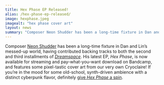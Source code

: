 ```yaml
---
title: Hex Phase EP Released!
alias: /hex-phase-ep-released/
image: hexphase.jpeg
imagealt: "hex phase cover art"
layout: news
summary: "Composer Neon Shudder has been a long-time fixture in Dan and Lin’s messed-up world, having contributed backing tracks to both the second and third installments of Dreamspace. His latest EP, Hex Phase, is now available for streaming and pay-what-you-want download on Bandcamp, and features some pixel-tastic cover art from our very own Cryoclaire!"
---
```


Composer [Neon Shudder](https://neonshudder.bandcamp.com/) has been a long-time fixture in Dan and Lin’s messed-up world, having contributed backing tracks to both the second and third installments of _[Dreamspace](http://dreamspace.nfshost.com/)_. His latest EP, _Hex Phase_, is now available for streaming and pay-what-you-want download on Bandcamp, and features some pixel-tastic cover art from our very own Cryoclaire! If you’re in the mood for some old-school, synth-driven ambience with a distinct cyberpunk flavor, definitely [give *Hex Phase* a spin](https://neonshudder.bandcamp.com/album/hex-phase).
